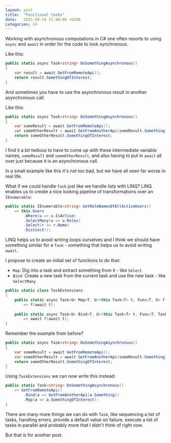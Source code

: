 ```yaml
---
layout: post
title:  "Functional tasks"
date:   2021-09-19 21:40:00 +0200
categories: C#
---
```

Working with asynchronous computations in C# one often resorts to using `async` and `await`
in order for the code to look synchronous.

Like this:
```c#
public static async Task<string> DoSomethingAsynchronous()
{
    var result = await GetFromRemoteApi();
    return result.SomethingOfInterest;
}
```
And sometimes you have to use the asynchronous result in another asynchronous call.

Like this:
```c#
public static async Task<string> DoSomethingAsynchronous()
{
    var someResult = await GetFromRemoteApi();
    var someOtherResult = await GetFromAnotherApi(someResult.Something);
    return someOtherResult.SomethingOfInterest;
}
```

I find it a bit tedious to have to come up with these intermediate variable names, `someResult`
and `someOtherResult`, and also having to put in `await` all over just because it is an asynchronous
call.

In a small example like this it's not too bad, but we have all seen far worse in real life.

What if we could handle `Task` just like we handle lists with LINQ? LINQ enables us to create a
nice looking pipeline of transformations over an `IEnumerable`:
```c#
public static IEnumerable<string> GetRoleNamesOfAllActiveUsers()
    => this.Users
        .Where(u => u.IsActive)
        .SelectMany(u => u.Roles)
        .Select(r => r.Name)
        .Distinct();
```
LINQ helps us to avoid writing loops ourselves and I think we should have something similar for 
a `Task` - something that helps us to avoid writing `await`.

I propose to create an initial set of functions to do that:
* `Map`: Dig into a task and extract something from it - like `Select`
* `Bind`: Create a new task from the current task and use the new task - like `SelectMany`

```c#
public static class TaskExtensions
{
    public static async Task<U> Map<T, U>(this Task<T> t, Func<T, U> f)
        => f(await t);
        
    public static async Task<U> Bind<T, U>(this Task<T> t, Func<T, Task<U>> f)
        => await f(await t);
}
```
Remember the example from before?
```c#
public static async Task<string> DoSomethingAsynchronous()
{
    var someResult = await GetFromRemoteApi();
    var someOtherResult = await GetFromAnotherApi(someResult.Something);
    return someOtherResult.SomethingOfInterest;
}
```
Using `TaskExtensions` we can now write this instead:
```c#
public static Task<string> DoSomethingAsynchronous()
    => GetFromRemoteApi()
        .Bind(a => GetFromAnotherApi(a.Something))
        .Map(a => a.SomethingOfInterest);
}
```

There are many more things we can do with `Task`, like sequencing a list of tasks, handling errors,
provide a default value on failure, execute a list of tasks in parallel and probably more that I
didn't think of right now.

But that is for another post.